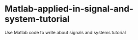 # Matlab-applied-in-signal-and-system-tutorial
Use Matlab code to write about signals and systems tutorial
